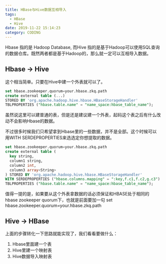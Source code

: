 ```yaml
---
title: HBase与Hive数据互相导入
tags:
  - HBase
  - Hive
date: 2019-11-22 15:14:23
category: CODING
---
```


Hbase 指的是 Hadoop Database, 而Hive 指的是基于Hadoop可以使用SQL查询的数据仓库。既然两者都是基于Hadoop的，那么就一定可以互相导入数据。

## Hbase -> Hive

这个相当简单。只要在Hive中建一个外表就可以了。

```SQL
set hbase.zookeeper.quorum=your.hbase.zkq.path
create external table (...)
STORED BY 'org.apache.hadoop.hive.hbase.HBaseStorageHandler'
TBLPROPERTIES ("hbase.table.name" = "name_space:hbase_table_name");
```

虽然说这里可以建普通的表，但是还是建议建一个外表，起码这个表之后有什么改动不会影响Hbase的数据。

不过很多时候我们只希望拿到Hbase里的一些数据，并不是全部。这个时候可以用WITH SERDEPROPERTIES来选选定你想提取的数据。

```SQL
set hbase.zookeeper.quorum=your.hbase.zkq.path
create external table (
  key string,
  column1 string,
  column2 int,
  column3 array<String>
) STORED BY 'org.apache.hadoop.hive.hbase.HBaseStorageHandler'
WITH SERDEPROPERTIES ("hbase.columns.mapping" = ":key,f.c1,f.c2,g.c3")
TBLPROPERTIES ("hbase.table.name" = "name_space:hbase_table_name");
```

值得一提的是，如果要从这个外表拿数据的话必须保证和HBASE处于相同的hbase zookeeper quorum下，也就是前面要加一句 set hbase.zookeeper.quorum=your.hbase.zkq.path

## Hive -> HBase

上面的步骤转化一下思路就能实现了，我们看看要做什么：

1. Hbase里面建一个表
2. Hive里建一个映射表
3. Hive数据导入映射表
